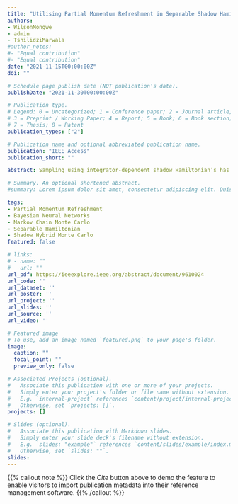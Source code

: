 ```yaml
---
title: "Utilising Partial Momentum Refreshment in Separable Shadow Hamiltonian Hybrid Monte Carlo"
authors:
- WilsonMongwe
- admin
- TshilidziMarwala
#author_notes:
#- "Equal contribution"
#- "Equal contribution"
date: "2021-11-15T00:00:00Z"
doi: ""

# Schedule page publish date (NOT publication's date).
publishDate: "2021-11-30T00:00:00Z"

# Publication type.
# Legend: 0 = Uncategorized; 1 = Conference paper; 2 = Journal article;
# 3 = Preprint / Working Paper; 4 = Report; 5 = Book; 6 = Book section;
# 7 = Thesis; 8 = Patent
publication_types: ["2"]

# Publication name and optional abbreviated publication name.
publication: "IEEE Access"
publication_short: ""

abstract: Sampling using integrator-dependent shadow Hamiltonian’s has been shown to produce improved sampling properties relative to Hamiltonian Monte Carlo. The shadow Hamiltonian’s are typically non-separable, requiring the expensive generation of momenta, with the recent trend being to utilise partial momentum refreshment. Separable Shadow Hamiltonian Hybrid Monte Carlo (S2HMC) employs a canonical transformation which results in the Hamiltonian being separable and makes use of a processed leapfrog integrator. In this work, we combine the benefit of sampling using S2HMC with partial momentum refreshment to create the Separable Shadow Hamiltonian Hybrid Monte Carlo with Partial Momentum Refreshment (PS2HMC) algorithm which leaves the target distribution invariant. Numerical experiments across various targets show that the proposed algorithm outperforms S2HMC and Shadow Hamiltonian Monte Carlo with partial momentum refreshment. Comprehensive analysis is performed on the Banana shaped distribution, multivariate Gaussian distributions of various dimensions, Bayesian logistic regression and Bayesian neural networks

# Summary. An optional shortened abstract.
#summary: Lorem ipsum dolor sit amet, consectetur adipiscing elit. Duis posuere tellus ac convallis placerat. Proin #tincidunt magna sed ex sollicitudin condimentum.

tags:
- Partial Momentum Refreshment
- Bayesian Neural Networks
- Markov Chain Monte Carlo
- Separable Hamiltonian
- Shadow Hybrid Monte Carlo
featured: false

# links:
# - name: ""
#   url: ""
url_pdf: https://ieeexplore.ieee.org/abstract/document/9610024
url_code: ''
url_dataset: ''
url_poster: ''
url_project: ''
url_slides: ''
url_source: ''
url_video: ''

# Featured image
# To use, add an image named `featured.png` to your page's folder. 
image:
  caption: ""
  focal_point: ""
  preview_only: false

# Associated Projects (optional).
#   Associate this publication with one or more of your projects.
#   Simply enter your project's folder or file name without extension.
#   E.g. `internal-project` references `content/project/internal-project/index.md`.
#   Otherwise, set `projects: []`.
projects: []

# Slides (optional).
#   Associate this publication with Markdown slides.
#   Simply enter your slide deck's filename without extension.
#   E.g. `slides: "example"` references `content/slides/example/index.md`.
#   Otherwise, set `slides: ""`.
slides:
---
```


{{% callout note %}}
Click the *Cite* button above to demo the feature to enable visitors to import publication metadata into their reference management software.
{{% /callout %}}

